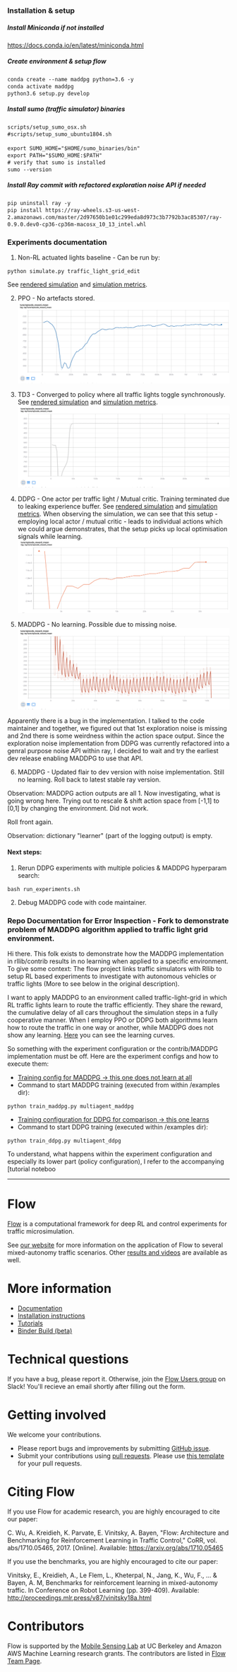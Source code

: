 ### Installation & setup

##### Install Miniconda if not installed
https://docs.conda.io/en/latest/miniconda.html

##### Create environment & setup flow
```shell
conda create --name maddpg python=3.6 -y
conda activate maddpg
python3.6 setup.py develop
```

##### Install sumo (traffic simulator) binaries
```shell
scripts/setup_sumo_osx.sh
#scripts/setup_sumo_ubuntu1804.sh

export SUMO_HOME="$HOME/sumo_binaries/bin"
export PATH="$SUMO_HOME:$PATH"     
# verify that sumo is installed
sumo --version
```

##### Install Ray commit with refactored exploration noise API if needed
```shell
pip uninstall ray -y
pip install https://ray-wheels.s3-us-west-2.amazonaws.com/master/2d97650b1e01c299eda8d973c3b7792b3ac85307/ray-0.9.0.dev0-cp36-cp36m-macosx_10_13_intel.whl
```

### Experiments documentation
1. Non-RL actuated lights baseline - Can be run by:
```shell
python simulate.py traffic_light_grid_edit
```
See [rendered simulation](examples/results/renderings/baseline.mov) and [simulation metrics](examples/results/simulation_metrics/baseline.txt).

2. PPO - No artefacts stored.
![See](examples/results/screen_shots/ppo.png)

3. TD3 - Converged to policy where all traffic lights toggle synchronously.
See [rendered simulation](examples/results/renderings/td3.mov) and [simulation metrics](examples/results/simulation_metrics/td3_225.txt).
![See](examples/results/screen_shots/td3.png)

4. DDPG - One actor per traffic light / Mutual critic. Training terminated due to leaking experience buffer. See [rendered simulation](examples/results/renderings/ddpg_multi_policy.mov) and [simulation metrics](examples/results/simulation_metrics/ddpg_multi_agent_25.txt). When observing the simulation, we can see that this setup - employing local actor / mutual critic - leads to individual actions which we could argue demonstrates, that the setup picks up local optimisation signals while learning.
![See](examples/results/screen_shots/ddpg_with_local_policies.png)

5. MADDPG - No learning. Possible due to missing noise.
![See](examples/results/screen_shots/maddpg.png)

Apparently there is a bug in the implementation. I talked to the code maintainer and together, we figured out that 1st exploration noise is missing and 2nd there is some weirdness within the action space output. Since the exploration noise implementation from DDPG was currently refactored into a genral purpose noise API within ray, I decided to wait and try the earliest dev release enabling MADDPG to use that API.

6. MADDPG - Updated flair to dev version with noise implementation. Still no learning. Roll back to latest stable ray version.

Observation: MADDPG action outputs are all 1. Now investigating, what is going wrong here.
Trying out to rescale & shift action space from [-1,1] to [0,1] by changing the environment. Did not work.

Roll front again.

Observation: dictionary "learner" (part of the logging output) is empty.

#### Next steps:
1. Rerun DDPG experiments with multiple policies & MADDPG hyperparam search:
```shell
bash run_experiments.sh
```

2. Debug MADDPG code with code maintainer.


### Repo Documentation for Error Inspection - Fork to demonstrate problem of MADDPG algorithm applied to traffic light grid environment.

Hi there. This folk exists to demonstrate how the MADDPG implementation in rllib/contrib results in no learning when applied to a specific environment. To give some context: The flow project links traffic simulators with Rllib to setup RL based experiments to investigate with autonomous vehicles or traffic lights (More to see below in the original description).

I want to apply MADDPG to an environment called traffic-light-grid in which RL traffic lights learn to route the traffic efficiently. They share the reward, the cumulative delay of all cars throughout the simulation steps in a fully cooperative manner. When I employ PPO or DDPG both algorithms learn how to route the traffic in one way or another, while MADDPG does not show any learning.
[Here](https://github.com/dissendahl/flow/tree/master/learning_curves) you can see the learning curves.

So something with the experiment configuration or the contrib/MADDPG implementation must be off.
Here are the experiment configs and how to execute them:

* [Training config for MADDPG -> this one does not learn at all](https://github.com/dissendahl/flow/blob/master/examples/exp_configs/rl/multiagent/multiagent_maddpg.py)
* Command to start MADDPG training (executed from within /examples dir):
```shell
python train_maddpg.py multiagent_maddpg
```
* [Training configuration for DDPG for comparison -> this one learns](https://github.com/dissendahl/flow/blob/master/examples/exp_configs/rl/multiagent/multiagent_ddpg.py)
* Command to start DDPG training (executed within /examples dir):
```shell
python train_ddpg.py multiagent_ddpg
```

To understand, what happens within the experiment configuration and especially its lower part (policy configuration), I refer to the accompanying [tutorial noteboo

------------------------------------------------------------------------------------------------------------------------------
# Flow

[Flow](https://flow-project.github.io/) is a computational framework for deep RL and control experiments for traffic microsimulation.

See [our website](https://flow-project.github.io/) for more information on the application of Flow to several mixed-autonomy traffic scenarios. Other [results and videos](https://sites.google.com/view/ieee-tro-flow/home) are available as well.

# More information

- [Documentation](https://flow.readthedocs.org/en/latest/)
- [Installation instructions](http://flow.readthedocs.io/en/latest/flow_setup.html)
- [Tutorials](https://github.com/flow-project/flow/tree/master/tutorials)
- [Binder Build (beta)](https://mybinder.org/v2/gh/flow-project/flow/binder)

# Technical questions

If you have a bug, please report it. Otherwise, join the [Flow Users group](https://forms.gle/CuVBu6QtX3dfNaxz6) on Slack! You'll recieve an email shortly after filling out the form.

# Getting involved

We welcome your contributions.

- Please report bugs and improvements by submitting [GitHub issue](https://github.com/flow-project/flow/issues).
- Submit your contributions using [pull requests](https://github.com/flow-project/flow/pulls). Please use [this template](https://github.com/flow-project/flow/blob/master/.github/PULL_REQUEST_TEMPLATE.md) for your pull requests.

# Citing Flow

If you use Flow for academic research, you are highly encouraged to cite our paper:

C. Wu, A. Kreidieh, K. Parvate, E. Vinitsky, A. Bayen, "Flow: Architecture and Benchmarking for Reinforcement Learning in Traffic Control," CoRR, vol. abs/1710.05465, 2017. [Online]. Available: https://arxiv.org/abs/1710.05465

If you use the benchmarks, you are highly encouraged to cite our paper:

Vinitsky, E., Kreidieh, A., Le Flem, L., Kheterpal, N., Jang, K., Wu, F., ... & Bayen, A. M,  Benchmarks for reinforcement learning in mixed-autonomy traffic. In Conference on Robot Learning (pp. 399-409). Available: http://proceedings.mlr.press/v87/vinitsky18a.html

# Contributors

Flow is supported by the [Mobile Sensing Lab](http://bayen.eecs.berkeley.edu/) at UC Berkeley and Amazon AWS Machine Learning research grants. The contributors are listed in [Flow Team Page](https://flow-project.github.io/team.html).
